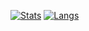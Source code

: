 [![Stats](https://github-readme-stats.vercel.app/api?username=Yumiko&count_private=true&show_icons=true)](https://github.com/Yumiko777)
[![Langs](https://github-readme-stats.vercel.app/api/top-langs/?Yumiko=otsukasatoshi&layout=compact)](https://github.com/Yumiko777)
